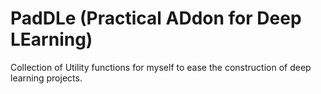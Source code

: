 # PadDLe (Practical ADdon for Deep LEarning)

Collection of Utility functions for myself to ease the construction of deep learning projects.